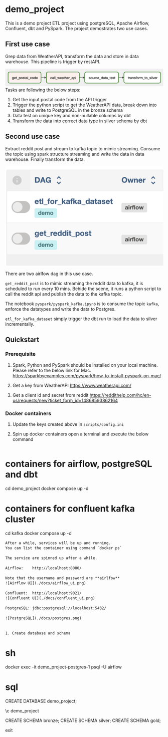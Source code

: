 # demo_project
This is a demo project ETL project using postgreSQL, Apache Airflow, Confluent, dbt and PySpark.
The project demostrates two use cases.


## First use case
Grep data from WeatherAPI, transform the data and store in data warehouse.
This pipeline is trigger by restAPI.

![use case 1](./docs/use_case_1.png)
Tasks are following the below steps:
1. Get the input postal code from the API trigger
1. Trigger the python script to get the WeatherAPI data, break down into tables and write to PostgreSQL in the bronze schema
1. Data test on unique key and non-nullable columns by dbt
1. Transform the data into correct data type in silver schema by dbt

## Second use case
Extract reddit post and stream to kafka topic to mimic streaming. Consume the topic using spark structure streaming and write the data in data warehouse. Finally transform the data.

![use case 2](./docs/use_case_2.png)

There are two airlfow dag in this use case.

`get_reddit_post` is to mimic streaming the reddit data to kafka, it is scheduled to run every 10 mins. Behide the scene, it runs a python script to call the reddit api and publish the data to the kafka topic.

The notebook `pyspark/pyspark_kafka.ipynb` is to consume the topic `kafka`, enforce the datatypes and write the data to Postgres.

`etl_for_kafka_dataset` simply trigger the dbt run to load the data to silver incrementally.


## Quickstart

### Prerequisite
1. Spark, Python and PySpark should be installed on your local machine. Please refer to the below link for Mac.
https://sparkbyexamples.com/pyspark/how-to-install-pyspark-on-mac/

1. Get a key from WeatherAPI https://www.weatherapi.com/
1. Get a client id and secret from reddit https://reddithelp.com/hc/en-us/requests/new?ticket_form_id=14868593862164


### Docker containers

1. Update the keys created above in `scripts/config.ini`

1. Spin up docker containers
open a terminal and execute the below command
    ```
# containers for airflow, postgreSQL and dbt
cd demo_project
docker compose up -d

# containers for confluent kafka cluster
cd kafka
docker compose up -d

```
After a while, services will be up and running.
You can list the container using command `docker ps`

The service are spinned up after a while.

Airflow:    http://localhost:8080/

Note that the username and password are **airlfow**
![Airflow UI](./docs/airflow_ui.png)

Confluent:  http://localhost:9021/
![Confluent UI](./docs/confluent_ui.png)

PostgreSQL: jdbc:postgresql://localhost:5432/

![PostgreSQL](./docs/postgres.png)


1. Create database and schema
```
# sh
docker exec -it demo_project-postgres-1 psql -U airflow

# sql
CREATE DATABASE demo_project;

\c demo_project

CREATE SCHEMA bronze;
CREATE SCHEMA silver;
CREATE SCHEMA gold;

exit
```
